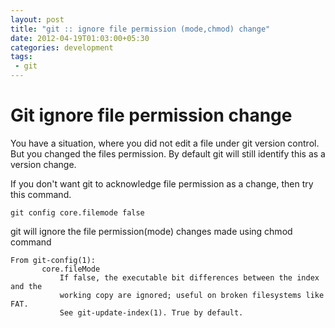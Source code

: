 ```yaml
---
layout: post
title: "git :: ignore file permission (mode,chmod) change"
date: 2012-04-19T01:03:00+05:30
categories: development
tags:
 - git
---
```


# Git ignore file permission change

You have a situation, where you did not edit a file under git version control. But you changed the files permission. By default git will still identify this as a version change.

If you don't want git to acknowledge file permission as a change, then try this command.

```
git config core.filemode false
```

git will ignore the file permission(mode) changes made using chmod command

```
From git-config(1):
       core.fileMode
           If false, the executable bit differences between the index and the
           working copy are ignored; useful on broken filesystems like FAT.
           See git-update-index(1). True by default.
```
